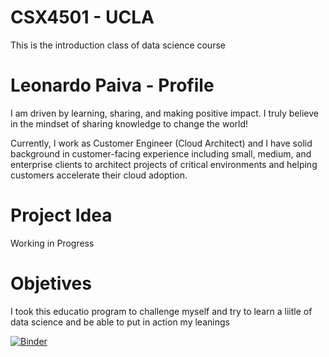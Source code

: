 # CSX4501 - UCLA

This is the introduction class of data science course

# Leonardo Paiva - Profile

I am driven by learning, sharing, and making positive impact. I truly believe in the mindset of sharing knowledge to change the world!

Currently, I work as Customer Engineer (Cloud Architect) and I have solid background in customer-facing experience including small, medium, and enterprise clients to architect projects of critical environments and helping customers accelerate their cloud adoption.

# Project Idea

Working in Progress

# Objetives

I took this educatio program to challenge myself and try to learn a liitle of data science and be able to put in action my leanings


[![Binder](https://mybinder.org/badge_logo.svg)](https://mybinder.org/v2/gh/leozitopaiva/csx4501/HEAD)
